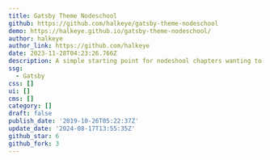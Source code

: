 ```yaml
---
title: Gatsby Theme Nodeschool
github: https://github.com/halkeye/gatsby-theme-nodeschool
demo: https://halkeye.github.io/gatsby-theme-nodeschool/
author: halkeye
author_link: https://github.com/halkeye
date: 2023-11-28T04:23:26.766Z
description: A simple starting point for nodeshool chapters wanting to have gatsby
ssg:
  - Gatsby
css: []
ui: []
cms: []
category: []
draft: false
publish_date: '2019-10-26T05:22:37Z'
update_date: '2024-08-17T13:55:35Z'
github_star: 6
github_fork: 3
---
```


